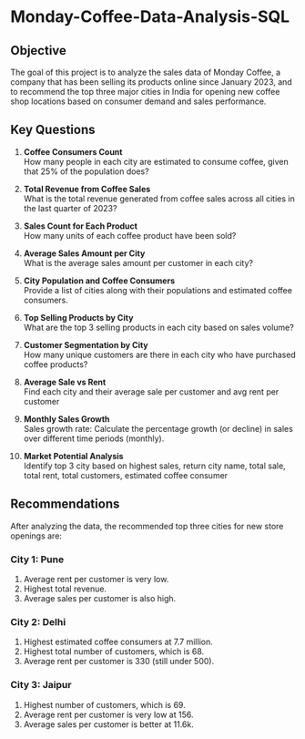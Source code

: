# Monday-Coffee-Data-Analysis-SQL

## Objective
The goal of this project is to analyze the sales data of Monday Coffee, a company that has been selling its products online since January 2023, and to recommend the top three major cities in India for opening new coffee shop locations based on consumer demand and sales performance.

## Key Questions
1. __Coffee Consumers Count__  
   How many people in each city are estimated to consume coffee, given that 25% of the population does?

3. __Total Revenue from Coffee Sales__  
   What is the total revenue generated from coffee sales across all cities in the last quarter of 2023?

3. __Sales Count for Each Product__  
   How many units of each coffee product have been sold?

4. __Average Sales Amount per City__  
   What is the average sales amount per customer in each city?

5. __City Population and Coffee Consumers__  
   Provide a list of cities along with their populations and estimated coffee consumers.

6. __Top Selling Products by City__  
   What are the top 3 selling products in each city based on sales volume?

7. __Customer Segmentation by City__  
   How many unique customers are there in each city who have purchased coffee products?

8. __Average Sale vs Rent__  
   Find each city and their average sale per customer and avg rent per customer

9. __Monthly Sales Growth__  
    Sales growth rate: Calculate the percentage growth (or decline) in sales over different time periods (monthly).

10. __Market Potential Analysis__  
    Identify top 3 city based on highest sales, return city name, total sale, total rent, total customers, estimated coffee consumer

## Recommendations
After analyzing the data, the recommended top three cities for new store openings are:

### City 1: Pune

1. Average rent per customer is very low.
2. Highest total revenue.
3. Average sales per customer is also high.

### City 2: Delhi

1. Highest estimated coffee consumers at 7.7 million.
2. Highest total number of customers, which is 68.
3. Average rent per customer is 330 (still under 500).

### City 3: Jaipur

1. Highest number of customers, which is 69.
2. Average rent per customer is very low at 156.
3. Average sales per customer is better at 11.6k.

